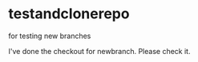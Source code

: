 # testandclonerepo
for testing new branches

I've done the checkout for newbranch.
Please check it.
